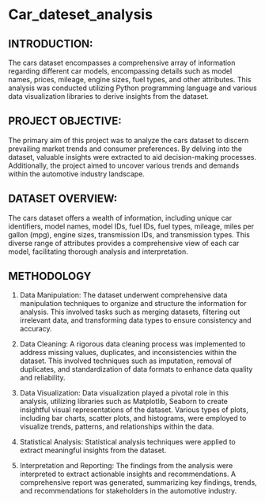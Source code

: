 # Car_dateset_analysis
## INTRODUCTION:
The cars dataset encompasses a comprehensive array of information regarding different car models, encompassing details such as model names, prices, mileage, engine sizes, fuel types, and other attributes. This analysis was conducted utilizing Python programming language and various data visualization libraries to derive insights from the dataset.

## PROJECT OBJECTIVE:
The primary aim of this project was to analyze the cars dataset to discern prevailing market trends and consumer preferences. By delving into the dataset, valuable insights were extracted to aid decision-making processes. Additionally, the project aimed to uncover various trends and demands within the automotive industry landscape.

## DATASET OVERVIEW:
The cars dataset offers a wealth of information, including unique car identifiers, model names, model IDs, fuel IDs, fuel types, mileage, miles per gallon (mpg), engine sizes, transmission IDs, and transmission types. This diverse range of attributes provides a comprehensive view of each car model, facilitating thorough analysis and interpretation.

## METHODOLOGY
1. Data Manipulation: The dataset underwent comprehensive data manipulation techniques to organize and structure the information for analysis. This involved tasks such as merging datasets, filtering out irrelevant data, and transforming data types to ensure consistency and accuracy.

2. Data Cleaning: A rigorous data cleaning process was implemented to address missing values, duplicates, and inconsistencies within the dataset. This involved techniques such as imputation, removal of duplicates, and standardization of data formats to enhance data quality and reliability.

3. Data Visualization: Data visualization played a pivotal role in this analysis, utilizing libraries such as Matplotlib, Seaborn to create insightful visual representations of the dataset. Various types of plots, including bar charts, scatter plots, and histograms, were employed to visualize trends, patterns, and relationships within the data.

4. Statistical Analysis: Statistical analysis techniques were applied to extract meaningful insights from the dataset.

5. Interpretation and Reporting: The findings from the analysis were interpreted to extract actionable insights and recommendations. A comprehensive report was generated, summarizing key findings, trends, and recommendations for stakeholders in the automotive industry.

